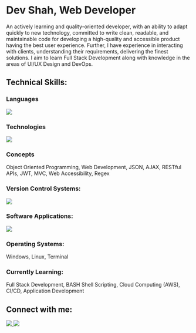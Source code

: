 <h1>Dev Shah, Web Developer</h1>
<p>
  An actively learning and quality-oriented developer, with an ability to adapt
  quickly to new technology, committed to write clean, readable, and
  maintainable code for developing a high-quality and accessible product having
  the best user experience. Further, I have experience in interacting with
  clients, understanding their requirements, delivering the finest solutions. I
  aim to learn Full Stack Development along with knowledge in the areas of UI/UX
  Design and DevOps.
</p>
<h2>Technical Skills:</h2>
<h3>Languages</h3>
<img src="https://skillicons.dev/icons?i=js,ts,cs,py,html,css,c,cpp" />

<h3>Technologies</h3>
<img
  src="https://skillicons.dev/icons?i=nodejs,express,react,nextjs,docker,mongodb,postgres,firebase,materialui,bootstrap"
/>

<h3>Concepts</h3>
Object Oriented Programming, Web Development, JSON, AJAX, RESTful APIs, JWT,
MVC, Web Accessibility, Regex

<h3>Version Control Systems:</h3>
<img src="https://skillicons.dev/icons?i=git,github" />

<h3>Software Applications:</h3>
<img
  src="https://skillicons.dev/icons?i=vscode,visualstudio,postman,figma,discord"
/>

<h3>Operating Systems:</h3>
Windows, Linux, Terminal

<h3>Currently Learning:</h3>
Full Stack Development, BASH Shell Scripting, Cloud Computing (AWS), CI/CD, Application Development

<h2>Connect with me:</h2>

<a href="https://linkedin.com/in/busycaesar" target="blank">
  <img src="https://skillicons.dev/icons?i=linkedin" />
</a>
<a href="mailto:busycaesar@gmail.com" target="blank">
  <img src="https://skillicons.dev/icons?i=gmail" />
</a>

